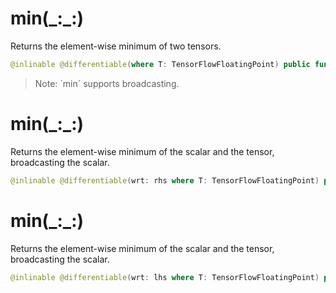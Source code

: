 # min(\_:\_:)

Returns the element-wise minimum of two tensors.

``` swift
@inlinable @differentiable(where T: TensorFlowFloatingPoint) public func min<T>(_ lhs: Tensor<T>, _ rhs: Tensor<T>) -> Tensor<T> where T: Numeric & Comparable
```

> Note: \`min\` supports broadcasting.

# min(\_:\_:)

Returns the element-wise minimum of the scalar and the tensor, broadcasting the scalar.

``` swift
@inlinable @differentiable(wrt: rhs where T: TensorFlowFloatingPoint) public func min<T>(_ lhs: T, _ rhs: Tensor<T>) -> Tensor<T> where T: Numeric & Comparable
```

# min(\_:\_:)

Returns the element-wise minimum of the scalar and the tensor, broadcasting the scalar.

``` swift
@inlinable @differentiable(wrt: lhs where T: TensorFlowFloatingPoint) public func min<T>(_ lhs: Tensor<T>, _ rhs: T) -> Tensor<T> where T: Numeric & Comparable
```
